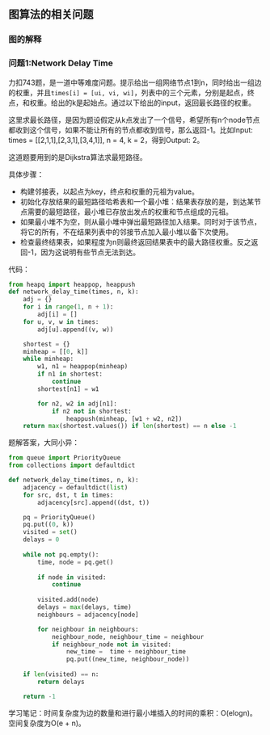 ## 图算法的相关问题

### 图的解释


### 问题1:Network Delay Time

力扣743题，是一道中等难度问题。提示给出一组网络节点1到n，同时给出一组边的权重，并且`times[i] = [ui, vi, wi]`，列表中的三个元素，分别是起点，终点，和权重。给出的k是起始点。通过以下给出的input，返回最长路径的权重。

这里求最长路径，是因为题设假定从k点发出了一个信号，希望所有n个node节点都收到这个信号，如果不能让所有的节点都收到信号，那么返回-1。比如Input: times = [[2,1,1],[2,3,1],[3,4,1]], n = 4, k = 2，得到Output: 2。

这道题要用到的是Dijkstra算法求最短路径。

具体步骤：

- 构建邻接表，以起点为key，终点和权重的元祖为value。
- 初始化存放结果的最短路径哈希表和一个最小堆：结果表存放的是，到达某节点需要的最短路径，最小堆已存放出发点的权重和节点组成的元祖。
- 如果最小堆不为空，则从最小堆中弹出最短路径加入结果。同时对于该节点，将它的所有，不在结果列表中的邻接节点加入最小堆以备下次使用。
- 检查最终结果表，如果程度为n则最终返回结果表中的最大路径权重。反之返回-1，因为这说明有些节点无法到达。

代码：
```python
from heapq import heappop, heappush
def network_delay_time(times, n, k):
    adj = {}
    for i in range(1, n + 1):
        adj[i] = []
    for u, v, w in times:
        adj[u].append((v, w))

    shortest = {}
    minheap = [[0, k]]
    while minheap:
        w1, n1 = heappop(minheap)
        if n1 in shortest:
            continue
        shortest[n1] = w1

        for n2, w2 in adj[n1]:
            if n2 not in shortest:
                heappush(minheap, [w1 + w2, n2])
    return max(shortest.values()) if len(shortest) == n else -1
```

题解答案，大同小异：

```python
from queue import PriorityQueue
from collections import defaultdict

def network_delay_time(times, n, k):
    adjacency = defaultdict(list)
    for src, dst, t in times:
        adjacency[src].append((dst, t)) 

    pq = PriorityQueue()
    pq.put((0, k)) 
    visited = set() 
    delays = 0   
      
    while not pq.empty():
        time, node = pq.get()
      
        if node in visited:
            continue
          
        visited.add(node)  
        delays = max(delays, time) 
        neighbours = adjacency[node]

        for neighbour in neighbours:
            neighbour_node, neighbour_time = neighbour
            if neighbour_node not in visited:
                new_time =  time + neighbour_time
                pq.put((new_time, neighbour_node))
  
    if len(visited) == n:
        return delays

    return -1
```

学习笔记：时间复杂度为边的数量和进行最小堆插入的时间的乘积：O(elogn)。空间复杂度为O(e + n)。

